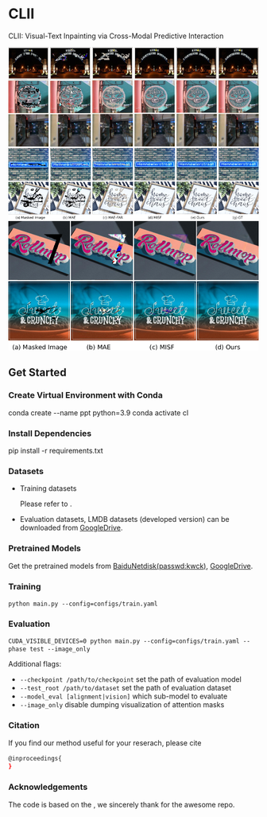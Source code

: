 # CLII
CLII: Visual-Text Inpainting via Cross-Modal Predictive Interaction

![qua1](./figures/qua1.png)
![qua2](./figures/qua2.png)

## Get Started

### Create Virtual Environment with Conda
conda create --name ppt python=3.9
conda activate cl

### Install Dependencies
pip install -r requirements.txt


### Datasets

- Training datasets

    Please refer to .
        

- Evaluation datasets, LMDB datasets (developed version) can be downloaded from [GoogleDrive](https://drive.google.com/file/d/1dTI0ipu14Q1uuK4s4z32DqbqF3dJPdkk/view?usp=sharing).



### Pretrained Models

Get the pretrained models from [BaiduNetdisk(passwd:kwck)](https://pan.baidu.com/s/1b3vyvPwvh_75FkPlp87czQ), [GoogleDrive](https://drive.google.com/file/d/1mYM_26qHUom_5NU7iutHneB_KHlLjL5y/view?usp=sharing). 


### Training

```
python main.py --config=configs/train.yaml
```


### Evaluation

```
CUDA_VISIBLE_DEVICES=0 python main.py --config=configs/train.yaml --phase test --image_only
```
Additional flags:
- `--checkpoint /path/to/checkpoint` set the path of evaluation model 
- `--test_root /path/to/dataset` set the path of evaluation dataset
- `--model_eval [alignment|vision]` which sub-model to evaluate
- `--image_only` disable dumping visualization of attention masks




### Citation
If you find our method useful for your reserach, please cite
```bash 
@inproceedings{
}
 ```


### Acknowledgements

The code is based on the , we sincerely thank   for the awesome repo.
